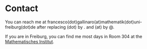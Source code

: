 <!DOCTYPE md>
<html>
<body>
<h1> Contact </h1>

<p> You can reach me at francesco(dot)gallinaro(at)mathematik(dot)uni-freiburg(dot)de after replacing (dot) by . and (at) by @. </p>
<p> If you are in Freiburg, you can find me most days in Room 304 at the <a href="https://www.math.uni-freiburg.de/index.html">Mathematisches Institut</a>.</p>
	</body>
</html>
